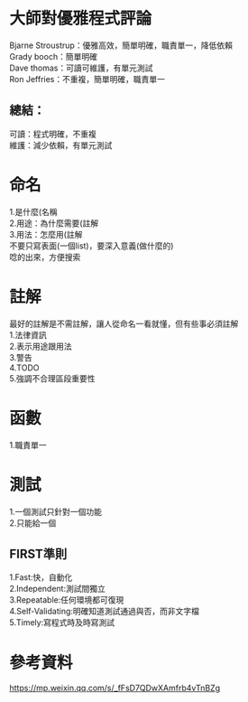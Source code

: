 # 大師對優雅程式評論  
Bjarne Stroustrup：優雅高效，簡單明確，職責單一，降低依賴  
Grady booch：簡單明確  
Dave thomas：可讀可維護，有單元測試  
Ron Jeffries：不重複，簡單明確，職責單一  

## 總結：
可讀：程式明確，不重複  
維護：減少依賴，有單元測試  

# 命名  
1.是什麼(名稱  
2.用途：為什麼需要(註解  
3.用法：怎麼用(註解  
不要只寫表面(一個list)，要深入意義(做什麼的)  
唸的出來，方便搜索  

# 註解
最好的註解是不需註解，讓人從命名一看就懂，但有些事必須註解  
1.法律資訊  
2.表示用途跟用法  
3.警告  
4.TODO  
5.強調不合理區段重要性  

# 函數  
1.職責單一  

# 測試  
1.一個測試只針對一個功能  
2.只能給一個  

## FIRST準則  
1.Fast:快，自動化  
2.Independent:測試間獨立  
3.Repeatable:任何環境都可復現  
4.Self-Validating:明確知道測試通過與否，而非文字檔  
5.Timely:寫程式時及時寫測試  

# 參考資料  
https://mp.weixin.qq.com/s/_fFsD7QDwXAmfrb4vTnBZg  
